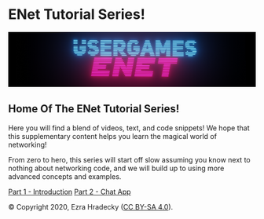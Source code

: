 # ENet Tutorial Series!

![alt text](./images/thumbnail.png "Usergames' Enet Tutorial Series")

## Home Of The ENet Tutorial Series!

Here you will find a blend of videos, text, and code snippets! We hope that this supplementary content helps you learn the magical world of networking!

From zero to hero, this series will start off slow assuming you know next to nothing about networking code, and we will build up to using more advanced concepts and examples.

[Part 1 - Introduction](./basic-enet-tutorial-series-part1-introduction.md)
[Part 2 - Chat App](./basic-enet-tutorial-series-part2-chatapp.md)

© Copyright 2020, Ezra Hradecky ([CC BY-SA 4.0](https://creativecommons.org/licenses/by-sa/4.0/)).
